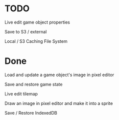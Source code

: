TODO
====

Live edit game object properties

Save to S3 / external

Local / S3 Caching File System

Done
====

Load and update a game object's image in pixel editor

Save and restore game state

Live edit tilemap

Draw an image in pixel editor and make it into a sprite

Save / Restore IndexedDB

